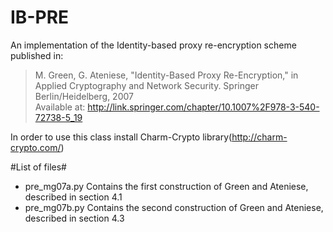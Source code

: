 IB-PRE
======
An implementation of the Identity-based proxy re-encryption scheme published in:<br/>
> M. Green, G. Ateniese, "Identity-Based Proxy Re-Encryption," in Applied Cryptography and Network Security. Springer Berlin/Heidelberg, 2007<br/>
Available at: http://link.springer.com/chapter/10.1007%2F978-3-540-72738-5_19

In order to use this class install Charm-Crypto library(http://charm-crypto.com/)

#List of files#
* pre_mg07a.py Contains the first construction of Green and Ateniese, described in section 4.1
* pre_mg07b.py Contains the second construction of Green and Ateniese, described in section 4.3 
